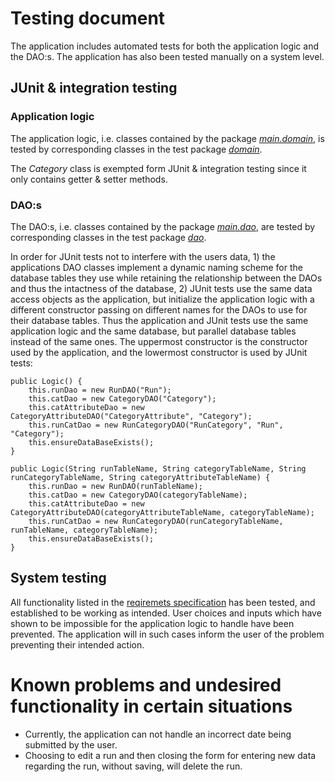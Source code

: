 # Testing document

The application includes automated tests for both the application logic and the DAO:s. The application has also been tested manually on a system level.

## JUnit & integration testing

### Application logic

The application logic, i.e. classes contained by the package [_main.domain_](https://github.com/jrhel/ot-harjoitustyo2020/tree/master/otRunView/src/main/java/main/domain), is tested by corresponding classes in the test package [_domain_](https://github.com/jrhel/ot-harjoitustyo2020/tree/master/otRunView/src/test/java/domain).

The _Category_ class is exempted form JUnit & integration testing since it only contains getter & setter methods.

### DAO:s

The DAO:s, i.e. classes contained by the package [_main.dao_](https://github.com/jrhel/ot-harjoitustyo2020/tree/master/otRunView/src/main/java/main/dao), are tested by corresponding classes in the test package [_dao_](https://github.com/jrhel/ot-harjoitustyo2020/tree/master/otRunView/src/test/java/dao).

In order for JUnit tests not to interfere with the users data, 1) the applications DAO classes implement a dynamic naming scheme for the database tables they use while retaining the relationship between the DAOs and thus the intactness of the database, 2) JUnit tests use the same data access objects as the application, but initialize the application logic with a different constructor passing on different names for the DAOs to use for their database tables.
Thus the application and JUnit tests use the same application logic and the same database, but parallel database tables instead of the same ones. The uppermost constructor is the constructor used by the application, and the lowermost constructor is used by JUnit tests:

    public Logic() {
        this.runDao = new RunDAO("Run");
        this.catDao = new CategoryDAO("Category");
        this.catAttributeDao = new CategoryAttributeDAO("CategoryAttribute", "Category");
        this.runCatDao = new RunCategoryDAO("RunCategory", "Run", "Category");
        this.ensureDataBaseExists();
    }
    
    public Logic(String runTableName, String categoryTableName, String runCategoryTableName, String categoryAttributeTableName) {
        this.runDao = new RunDAO(runTableName);
        this.catDao = new CategoryDAO(categoryTableName);
        this.catAttributeDao = new CategoryAttributeDAO(categoryAttributeTableName, categoryTableName);
        this.runCatDao = new RunCategoryDAO(runCategoryTableName, runTableName, categoryTableName);
        this.ensureDataBaseExists();
    }

## System testing

All functionality listed in the [reqiremets specification](https://github.com/jrhel/ot-harjoitustyo2020/blob/master/documentation/Requirements%20specification.md) has been tested, and established to be working as intended. User choices and inputs which have shown to be impossible for the application logic to handle have been prevented. The application will in such cases inform the user of the problem preventing their intended action.

# Known problems and undesired functionality in certain situations

- Currently, the application can not handle an incorrect date being submitted by the user.
- Choosing to edit a run and then closing the form for entering new data regarding the run, without saving, will delete the run.
